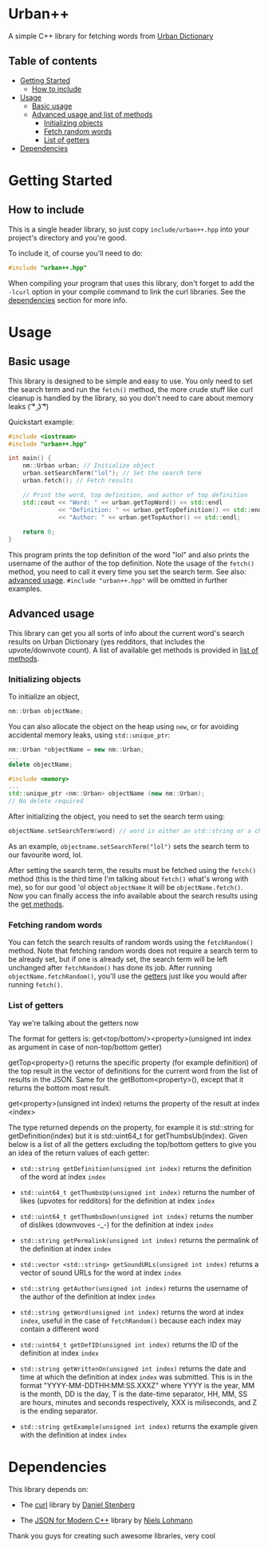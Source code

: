 # Urban++

A simple C++ library for fetching words from [Urban Dictionary](https://urbandictionary.com)

## Table of contents
- [Getting Started](#getting-started)
    - [How to include](#how-to-include)
- [Usage](#usage)
    - [Basic usage](#basic-usage)
    - [Advanced usage and list of methods](#advanced-usage)
        - [Initializing objects](#initializing-objects)
        - [Fetch random words](#fetching-random-words)
        - [List of getters](#list-of-getters)
- [Dependencies](#dependencies)

# Getting Started

## How to include

This is a single header library, so just copy `include/urban++.hpp` into your project's directory and you're good.

To include it, of course you'll need to do:

```cpp
#include "urban++.hpp"
```

When compiling your program that uses this library, don't forget to add the `-lcurl` option in your compile command to link the curl libraries. See the [dependencies](#dependencies) section for more info.

# Usage

## Basic usage

This library is designed to be simple and easy to use. You only need to set the search term and run the `fetch()` method, the more crude stuff like curl cleanup is handled by the library, so you don't need to care about memory leaks ( ͡° ͜ʖ ͡°)

Quickstart example:

```cpp
#include <iostream>
#include "urban++.hpp"

int main() {
    nm::Urban urban; // Initialize object
    urban.setSearchTerm("lol"); // Set the search term
    urban.fetch(); // Fetch results

    // Print the word, top definition, and author of top definition
    std::cout << "Word: " << urban.getTopWord() << std::endl
              << "Definition: " << urban.getTopDefinition() << std::endl
              << "Author: " << urban.getTopAuthor() << std::endl;
    
    return 0;
}
```

This program prints the top definition of the word "lol" and also prints the username of the author of the top definition. Note the usage of the `fetch()` method, you need to call it every time you set the search term. See also: [advanced usage](#advanced-usage). `#include "urban++.hpp"` will be omitted in further examples.

## Advanced usage

This library can get you all sorts of info about the current word's search results on Urban Dictionary (yes redditors, that includes the upvote/downvote count). A list of available get methods is provided in [list of methods](#list-of-getters).

### Initializing objects

To initialize an object,

```cpp
nm::Urban objectName;
```

You can also allocate the object on the heap using `new`, or for avoiding accidental memory leaks, using `std::unique_ptr`:

```cpp
nm::Urban *objectName = new nm::Urban;
...
delete objectName;
```

```cpp
#include <memory>
...
std::unique_ptr <nm::Urban> objectName (new nm::Urban);
// No delete required
```

After initializing the object, you need to set the search term using:

```cpp
objectName.setSearchTerm(word) // word is either an std::string or a char *
```

As an example, `objectname.setSearchTerm("lol")` sets the search term to our favourite word, lol.

After setting the search term, the results must be fetched using the `fetch()` method (this is the third time I'm talking about `fetch()` what's wrong with me), so for our good 'ol object `objectName` it will be `objectName.fetch()`. Now you can finally access the info available about the search results using the [get methods](#list-of-getters).

### Fetching random words

You can fetch the search results of random words using the `fetchRandom()` method. Note that fetching random words does not require a search term to be already set, but if one is already set, the search term will be left unchanged after `fetchRandom()` has done its job. After running `objectName.fetchRandom()`, you'll use the [getters](#list-of-getters) just like you would after running `fetch()`.

### List of getters

Yay we're talking about the getters now

The format for getters is: get<top/bottom/>\<property>(unsigned int index as argument in case of non-top/bottom getter)

getTop\<property>() returns the specific property (for example definition) of the top result in the vector of definitions for the current word from the list of results in the JSON. Same for the getBottom\<property>(), except that it returns the bottom most result.

get\<property>(unsigned int index) returns the property of the result at index \<index>

The type returned depends on the property, for example it is std::string for getDefinition(index) but it is
std::uint64_t for getThumbsUb(index). Given below is a list of all the getters excluding the top/bottom getters to give you an idea of the return values of each getter:

- `std::string getDefinition(unsigned int index)` returns the definition of the word at index `index`

- `std::uint64_t getThumbsUp(unsigned int index)` returns the number of likes (upvotes for redditors) for the definition at index `index`

- `std::uint64_t getThumbsDown(unsigned int index)` returns the number of dislikes (downvoves -_-) for the definition at index `index`

- `std::string getPermalink(unsigned int index)` returns the permalink of the definition at index `index`

- `std::vector <std::string> getSoundURLs(unsigned int index)` returns a vector of sound URLs for the word at index `index`

- `std::string getAuthor(unsigned int index)` returns the username of the author of the definition at index `index`

- `std::string getWord(unsigned int index)` returns the word at index `index`, useful in the case of `fetchRandom()` because each index may contain a different word

- `std::uint64_t getDefID(unsigned int index)` returns the ID of the definition at index `index`

- `std::string getWrittenOn(unsigned int index)` returns the date and time at which the definition at index `index` was submitted. This is in the format "YYYY-MM-DDTHH:MM:SS.XXXZ" where YYYY is the year, MM is the month, DD is the day, T is the date-time separator, HH, MM, SS are hours, minutes and seconds respectively, XXX is miliseconds, and Z is the ending separator.

- `std::string getExample(unsigned int index)` returns the example given with the definition at index `index`

# Dependencies

This library depends on:

- The [curl](https://github.com/curl/curl/tree/master/include/curl) library by [Daniel Stenberg](https://github.com/bagder)

- The [JSON for Modern C++](https://github.com/nlohmann/json) library by [Niels Lohmann](https://github.com/nlohmann)

Thank you guys for creating such awesome libraries, very cool
